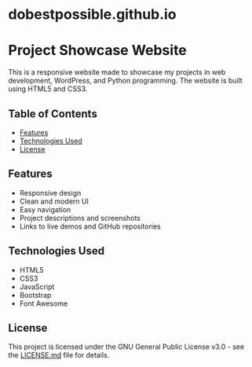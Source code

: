 # dobestpossible.github.io

# Project Showcase Website

This is a responsive website made to showcase my projects in web development, WordPress, and Python programming. The website is built using HTML5 and CSS3.

## Table of Contents

- [Features](#features)
- [Technologies Used](#technologies-used)
- [License](#license)

## Features

- Responsive design
- Clean and modern UI
- Easy navigation
- Project descriptions and screenshots
- Links to live demos and GitHub repositories

## Technologies Used

- HTML5
- CSS3
- JavaScript
- Bootstrap
- Font Awesome

## License

This project is licensed under the GNU General Public License v3.0 - see the [LICENSE.md](LICENSE.md) file for details.
